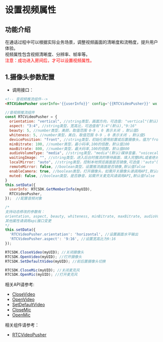 
# 设置视频属性

## 功能介绍

在通话过程中可以根据实际业务场景，调整视频画面的清晰度和流畅度，提升用户体验。</br>
视频属性包含视频清晰度、分辨率、帧率等。</br>
<font color="#FF0000">注意：成功进入房间后，才可以设置视频属性。</font>

<h2 id=cfg> 1.摄像头参数配置</h2>

- 调用接口：

```html
<!-- 音视频推流组件-->
<RTCVideoPusher userInfo='{{userInfo}}' config='{{RTCVideoPusher}}' wx:if='{{userInfo}}'></RTCVideoPusher>
```


```js
//音视频推流组件
const RTCVideoPusher = {
  orientation: "vertical", //string类型，画面方向，可选值: "vertical"(默认)、"horizontal"
  aspect: "3:4", //string类型，宽高比，可选值有"3:4"(默认),"9:16"
  beauty: 5, //number类型，美颜，取值范围 0-9 ，0 表示关闭 ，默认值5
  whiteness: 5, //number类型，美白，取值范围 0-9 ，0 表示关闭 ，默认值5
  devicePosition: "front", //string类型，初始化使用前置或后置摄像头，值为"front"(默认), "back",如需切换摄像头请调用API
  minBitrate: 100, //number类型，最小码率,100的倍数，默认值100
  maxBitrate: 800, //number类型，最大码率,100的倍数，默认值800
  audioVolumeType: "media", //string类型，"media"(默认)媒体音量、"voicecall"(通话音量)，此修改将影响全局的音量设置
  waitingImage: "", //string类型，进入后台时推流的等待画面，填入完整URL或者绝对地址
  localMirror: "auto", //string类型，控制本地预览画面是否镜像,可选值："auto"(默认值，前置摄像头镜像，后置摄像头不镜像)、"enable"(前后置摄像头均镜像)、"disable"(前后置摄像头均不镜像)
  remoteMirror: false, //boolean类型，设置推流画面是否镜像,默认值false
  enableCamera: true, //boolean类型，打开摄像头，如需开关摄像头请调用API,默认值true
  muted: false, //boolean类型，是否静音，如需开关麦克风请调用API,默认值false
}
this.setData({ 
  userInfo: RTCSDK.GetMemberInfo(myUID),
  RTCVideoPusher,
});  //配置音频对象

/*
支持动态修改的参数有：
orientation, aspect, beauty, whiteness, minBitrate, maxBitrate, audioVolumeType, waitingImage, localMirror, remoteMirror
其他属性请调用api接口变更
*/
this.setData({ 
  'RTCVideoPusher.orientation': 'horizontal', //设置画面水平输出
  'RTCVideoPusher.aspect': '9:16', //设置宽高比为9:16
});

RTCSDK.CloseVideo(myUID); //关闭摄像头
RTCSDK.OpenVideo(myUID); //打开摄像头
RTCSDK.SetDefaultVideo(myUID); //前后置摄像头切换

RTCSDK.CloseMic(myUID); //关闭麦克风
RTCSDK.OpenMic(myUID); //打开麦克风

```

相关API请参考:
* [CloseVideo](API.md#CRVideo_CloseVideo)
* [OpenVideo](API.md#CRVideo_OpenVideo)
* [SetDefaultVideo](API.md#CRVideo_SetDefaultVideo)
* [CloseMic](API.md#CRVideo_CloseMic)
* [OpenMic](API.md#CRVideo_OpenMic)

相关组件请参考：
* [RTCVideoPusher](API.md#RTCVideoPusher)
